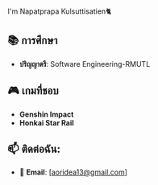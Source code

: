 I'm Napatprapa Kulsuttisatien🐈

## 📚 การศึกษา
- **ปริญญาตรี**: Software Engineering-RMUTL

## 🎮 เกมที่ชอบ
- **Genshin Impact** 
- **Honkai Star Rail** 

## 📫 ติดต่อฉัน:
- 📧 **Email**: [aoridea13@gmail.com]



